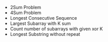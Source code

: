 - 2Sum Problem
- 4Sum Problem
- Longest Consecutive Sequence
- Largest Subarray with K sum
- Count number of subarrays with given xor K
- Longest Substring without repeat
